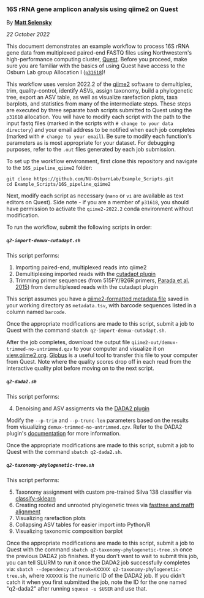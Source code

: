 ### 16S rRNA gene amplicon analysis using qiime2 on Quest

By [**Matt Selensky**](https://mselensky.github.io/)

*22 October 2022*

This document demonstrates an example workflow to process 16S rRNA gene data from multiplexed paired-end FASTQ files using Northwestern's high-performance computing cluster, [Quest](https://services.northwestern.edu/TDClient/30/Portal/KB/ArticleDet?ID=1542). Before you proceed, make sure you are familiar with the basics of using Quest have access to the Osburn Lab group Allocation I ([`p31618`](https://app.smartsheet.com/b/form/797775d810274db5889b5199c4260328))! 

This workflow uses version 2022.2 of the [qiime2](https://qiime2.org/) software to demultiplex, trim, quality-control, identify ASVs, assign taxonomy, build a phylogenetic tree, export an ASV table, as well as visualize rarefaction plots, taxa barplots, and statistics from many of the intermediate steps. These steps are executed by three separate bash scripts submitted to Quest using the `p31618` allocation. You will have to modify each script with the path to the input fastq files (marked in the scripts with `# change to your data directory`) and your email address to be notified when each job completes (marked with `# change to your email`). Be sure to modify each function's parameters as is most appropriate for your dataset. For debugging purposes, refer to the `.out` files generated by each job submission.

To set up the workflow environment, first clone this repository and navigate to the `16S_pipeline_qiime2` folder:

```
git clone https://github.com/NU-OsburnLab/Example_Scripts.git
cd Example_Scripts/16S_pipeline_qiime2
```

Next, modify each script as necessary (`nano` or `vi` are available as text editors on Quest). Side note - if you are a member of `p31618`, you should have permission to activate the `qiime2-2022.2` conda environment without modification.

To run the workflow, submit the following scripts in order:

##### `q2-import-demux-cutadapt.sh`

This script performs:

1. Importing paired-end, multiplexed reads into qiime2
2. Demultiplexing imported reads with the [cutadapt plugin](https://docs.qiime2.org/2022.2/plugins/available/cutadapt/)
3. Trimming primer sequences (from 515FY/926R primers, [Parada et al. 2015](https://sfamjournals.onlinelibrary.wiley.com/doi/abs/10.1111/1462-2920.13023)) from demultiplexed reads with the cutadapt plugin

This script assumes you have a [qiime2-formatted metadata file](https://docs.qiime2.org/2022.2/tutorials/metadata/) saved in your working directory as `metadata.tsv`, with barcode sequences listed in a column named `barcode`. 

Once the appropriate modifications are made to this script, submit a job to Quest with the command `sbatch q2-import-demux-cutadapt.sh`. 

After the job completes, download the output file `qiime2-out/demux-trimmed-no-untrimmed.qzv` to your computer and visualize it on [view.qiime2.org](https://view.qiime2.org). [Globus](https://kb.northwestern.edu/page.php?id=70521) is a useful tool to transfer this file to your computer from Quest. Note where the quality scores drop off in each read from the interactive quality plot before moving on to the next script.

##### `q2-dada2.sh`

This script performs:

4. Denoising and ASV assigments via the [DADA2 plugin](https://docs.qiime2.org/2022.2/plugins/available/dada2/)

Modify the `--p-trim` and `--p-trunc-len` parameters based on the results from visualizing `demux-trimmed-no-untrimmed.qzv`. Refer to the DADA2 plugin's [documentation](https://docs.qiime2.org/2022.2/plugins/available/dada2/denoise-paired/) for more information.

Once the appropriate modifications are made to this script, submit a job to Quest with the command `sbatch q2-dada2.sh`.

##### `q2-taxonomy-phylogenetic-tree.sh`

This script performs:

5. Taxonomy assignment with custom pre-trained Silva 138 classifier via [classify-sklearn](https://docs.qiime2.org/2020.2/plugins/available/feature-classifier/classify-sklearn/)
6. Creating rooted and unrooted phylogenetic trees via [fasttree and mafft alignment](https://docs.qiime2.org/2022.2/plugins/available/phylogeny/align-to-tree-mafft-fasttree/)
7. Visualizing rarefaction plots
8. Collapsing ASV tables for easier import into Python/R
9. Visualizing taxonomic composition barplot

Once the appropriate modifications are made to this script, submit a job to Quest with the command `sbatch q2-taxonomy-phylogenetic-tree.sh` once the previous DADA2 job finishes. If you don't want to wait to submit this job, you can tell SLURM to run it once the DADA2 job successfully completes via: `sbatch --dependency:afterok=XXXXXX q2-taxonomy-phylogenetic-tree.sh`, where `XXXXXX` is the numeric ID of the DADA2 job. If you didn't catch it when you first submitted the job, note the ID for the one named "q2-dada2" after running `squeue -u $USER` and use that.
